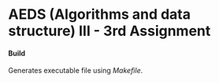 # AEDS (Algorithms and data structure) III - 3rd Assignment

#### Build
Generates executable file using *Makefile*.